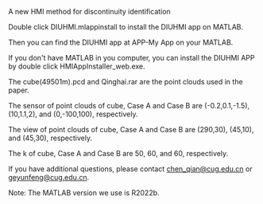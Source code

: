A new HMI method for discontinuity identification

Double click DIUHMI.mlappinstall to install the DIUHMI app on MATLAB.

Then you can find the DIUHMI app at APP-My App on your MATLAB.

If you don't have MATLAB in you computer, you can install the DIUHMI APP by double click HMIAppInstaller_web.exe.

The cube(49501m).pcd and Qinghai.rar are the point clouds used in the paper.

The sensor of point clouds of cube, Case A and Case B are (-0.2,0.1,-1.5), (10,1.1,2), and (0,-100,100), respectively.

The view of point clouds of cube, Case A and Case B are (290,30), (45,10), and (45,30), respectively.

The k of cube, Case A and Case B are 50, 60, and 60, respectively.

If you have additional questions, please contact chen_qian@cug.edu.cn or geyunfeng@cug.edu.cn.

Note: The MATLAB version we use is R2022b.
